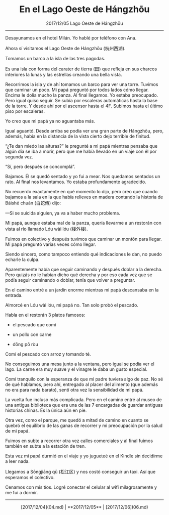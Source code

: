 # <center>En el Lago Oeste de Hángzhōu</center>

<center>
2017/12/05  
Lago Oeste de Hángzhōu
</center>

---

Desayunamos en el hotel Milán. Yo hablé por teléfono con Ana.

Ahora sí visitamos el Lago Oeste de Hángzhōu (杭州西湖).

Tomamos un barco a la isla de las tres pagodas.

Es una isla con forma del carater de tierra (田) que refleja en sus charcos interiores la lunas y las estrellas creando una bella vista.

Recorrimos la isla y de ahí tomamos un barco para ver una torre. Tuvimos que caminar un poco. Mi papá preguntó por todos lados cómo llegar. Encima le dolía mucho la panza. Al final llegamos. Yo estaba preocupado. Pero igual quiso seguir. Se subía por escaleras automáticas hasta la base de la torre. Y desde ahí por el ascensor hasta el 4F. Subimos hasta el último piso por escaleras.

Yo creo que mi papá ya no aguantaba más.

Igual aguantó. Desde arriba se podía ver una gran parte de Hángzhōu, pero, además, había en la distancia de la vista cierto dejo terrible de finitud. 

“¿Te dan miedo las alturas?” le pregunté a mi papá mientras pensaba que algún día se iba a morir, pero que me había llevado en un viaje con él por segunda vez.

“Sí, pero después se concomplá”. 

Bajamos. Él se quedó sentado y yo fui a mear. Nos quedamos sentados un rato. Al final nos levantamos. Yo estaba profundamente agradecido.

No recuerdo exactamente en qué momento lo dijo, pero creo que cuando bajamos a la sala en la que había relieves en madera contando la historia de Báishé chuán (白蛇傳) dijo:

—Si se suicida alguien, ya va a haber mucho problema.

Mi papá, aunque estaba mal de la panza, quería llevarme a un restorán con vista al río llamado Lóu wài lóu (楼外楼). 

Fuimos en colectivo y después tuvimos que caminar un montón para llegar. Mi papá preguntó varias veces cómo llegar.

Siendo sincero, como tampoco entiendo qué indicaciones le dan, no puedo echarle la culpa.

Aparentemente había que seguir caminando y después doblar a la derecha. Pero quizás no le habían dicho qué derecha y por eso cada vez que se podía seguir caminando o doblar, tenía que volver a preguntar.

En el camino entré a un jardín enorme mientras mi papá descansaba en la entrada.

Almorcé en Lóu wài lóu, mi papá no. Tan solo probó el pescado.

Había en el restorán 3 platos famosos:

- el pescado que comí

- un pollo con carne

- dōng pō ròu

Comí el pescado con arroz y tomando té.

No conseguimos una mesa junto a la ventana, pero igual se podía ver el lago. La carne era muy suave y el vinagre le daba un gusto especial.

Comí tranquilo con la esperanza de que mi padre tuviera algo de paz. No sé de qué hablamos, pero ahí, entregado al placer del alimento (que además no era para nada barato), sentí otra vez la sensibilidad de mi papá.

La vuelta fue incluso más complicada. Pero en el camino entré al museo de una antigua biblioteca que era una de las 7 encargadas de guardar antiguas historias chinas. Es la única aún en pie.

Otra vez, como el parque, me quedó a mitad de camino en cuanto se quebró el equilibrio de las ganas de recorrer y mi preocupación por la salud de mi papá.

Fuimos en subte a recorrer otra vez calles comerciales y al final fuimos también en subte a la estación de tren.

Esta vez mi papá durmió en el viaje y yo jugueteé en el Kindle sin decidirme a leer nada.

Llegamos a Sōngjiāng qū (松江区) y nos costó conseguir un taxi. Así que esperamos el colectivo.

Cenamos con mis tíos. Logré conectar el celular al wifi milagrosamente y me fui a dormir.

---

<center>
[2017/12/04](04.md) | **2017/12/05** | [2017/12/06](06.md)
</center>
